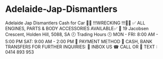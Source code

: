 # Adelaide-Jap-Dismantlers
Adelaide Jap Dismantlers Cash for Car 🚨🚙 !!!WRECKING !!!🚙🚨 ✅ ALL ENGINES, PARTS &amp; BODY ACCESSORIES AVAILABLE✅  📍 19 Jacobsen Crescent, Holden Hill, 5088, SA 🕖 Trading Hours 🕔 MON - FRI:  8:00 AM - 5:00 PM SAT: 9:00 AM - 2:00 PM 💸 PAYMENT METHOD 💸  CASH, BANK TRANSFERS FOR FURTHER INQUIRIES: 📩 INBOX US  ☎ CALL OR 📲 TEXT : 0414 893 953
